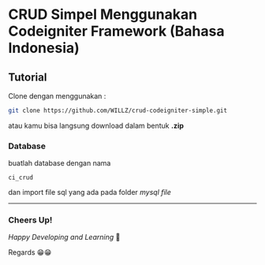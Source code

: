 # CRUD Simpel Menggunakan Codeigniter Framework (Bahasa Indonesia)

## Tutorial 

Clone dengan menggunakan :

```sh
git clone https://github.com/WILLZ/crud-codeigniter-simple.git
```

atau kamu bisa langsung download dalam bentuk **.zip**

### Database 

buatlah database dengan nama

```
ci_crud
```

dan import file sql yang ada pada folder *mysql file*


-------------------
### Cheers Up!

*Happy Developing and Learning* 💪



Regards 😁😁
